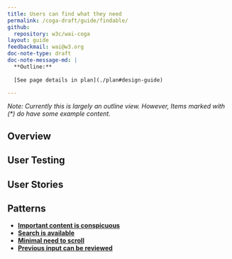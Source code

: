 ```yaml
---
title: Users can find what they need
permalink: /coga-draft/guide/findable/
github:
  repository: w3c/wai-coga
layout: guide
feedbackmail: wai@w3.org
doc-note-type: draft
doc-note-message-md: |
  **Outline:**
      
  [See page details in plan](./plan#design-guide)

---
```

*Note: Currently this is largely an outline view. However, Items marked with (\*) do have some example content.*

## Overview

## User Testing

## User Stories

## Patterns

- **[Important content is conspicuous](./conspicuous-primary)**
- **[Search is available](./search-facility)**
- **[Minimal need to scroll](./minimal-scroll)**
- **[Previous input can be reviewed](reviewable-input)**
